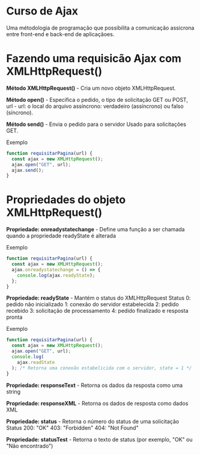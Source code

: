 # Curso de Ajax

Uma métodologia de programação que possibilita a comunicação assicrona entre front-end e back-end de aplicaçãoes.

<!-- ## Requisição Sicronas

## Requisição Assicrona -->

# Fazendo uma requisicão Ajax com XMLHttpRequest()

**Método XMLHttpRequest()** - Cria um novo objeto XMLHttpRequest.

**Método open()** - Especifica o pedido, o tipo de solicitação GET ou POST, url - url: o local do arquivo
assíncrono: verdadeiro (assíncrono) ou falso (síncrono).

**Método send()** - Envia o pedido para o servidor
Usado para solicitações GET.

Exemplo

```javascript
function requisitarPagina(url) {
  const ajax = new XMLHttpRequest();
  ajax.open("GET", url);
  ajax.send();
}
```

# Propriedades do objeto XMLHttpRequest()

**Propriedade: onreadystatechange** - Define uma função a ser chamada quando a propriedade readyState é alterada

Exemplo

```javascript
function requisitarPagina(url) {
  const ajax = new XMLHttpRequest();
  ajax.onreadystatechange = () => {
    console.log(ajax.readyState);
  };
}
```

**Propriedade: readyState** - Mantém o status do XMLHttpRequest
Status
0: pedido não inicializado
1: conexão do servidor estabelecida
2: pedido recebido
3: solicitação de processamento
4: pedido finalizado e resposta pronta

Exemplo

```javascript
function requisitarPagina(url) {
  const ajax = new XMLHttpRequest();
  ajax.open("GET", url);
  console.log(
    ajax.readState
  ); /* Retorna uma conexão estabelicida com o servidor, state = 1 */
}
```

**Propriedade: responseText** - Retorna os dados da resposta como uma string

**Propriedade: responseXML** - Retorna os dados de resposta como dados XML

**Propriedade: status** - Retorna o número do status de uma solicitação
Status
200: "OK"
403: "Forbidden"
404: "Not Found"

**Propriedade: statusTest** - Retorna o texto de status (por exemplo, "OK" ou "Não encontrado")
